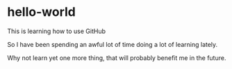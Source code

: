 # hello-world
This is learning how to use GitHub

So I have been spending an awful lot of time doing a lot of learning lately.

Why not learn yet one more thing, that will probably benefit me in the future. 

